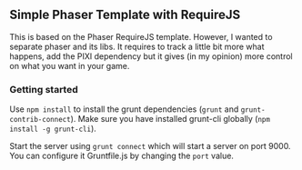 ## Simple Phaser Template with RequireJS

This is based on the Phaser RequireJS template. However, I wanted to separate phaser and its libs. It requires to track a little bit more what happens, add the PIXI dependency but it gives (in my opinion) more control on what you want in your game.

### Getting started

Use `npm install` to install the grunt dependencies (`grunt` and `grunt-contrib-connect`). Make sure you have installed grunt-cli globally (`npm install -g grunt-cli`).

Start the server using `grunt connect` which will start a server on port 9000. You can configure it Gruntfile.js by changing the `port` value.